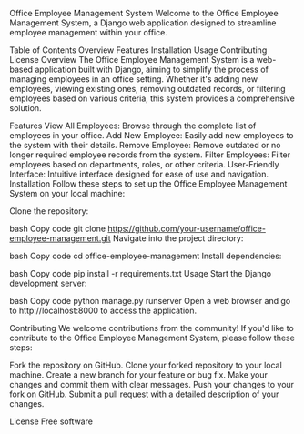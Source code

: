Office Employee Management System
Welcome to the Office Employee Management System, a Django web application designed to streamline employee management within your office.

Table of Contents
Overview
Features
Installation
Usage
Contributing
License
Overview
The Office Employee Management System is a web-based application built with Django, aiming to simplify the process of managing employees in an office setting. Whether it's adding new employees, viewing existing ones, removing outdated records, or filtering employees based on various criteria, this system provides a comprehensive solution.

Features
View All Employees: Browse through the complete list of employees in your office.
Add New Employee: Easily add new employees to the system with their details.
Remove Employee: Remove outdated or no longer required employee records from the system.
Filter Employees: Filter employees based on departments, roles, or other criteria.
User-Friendly Interface: Intuitive interface designed for ease of use and navigation.
Installation
Follow these steps to set up the Office Employee Management System on your local machine:

Clone the repository:

bash
Copy code
git clone https://github.com/your-username/office-employee-management.git
Navigate into the project directory:

bash
Copy code
cd office-employee-management
Install dependencies:

bash
Copy code
pip install -r requirements.txt
Usage
Start the Django development server:

bash
Copy code
python manage.py runserver
Open a web browser and go to http://localhost:8000 to access the application.

Contributing
We welcome contributions from the community! If you'd like to contribute to the Office Employee Management System, please follow these steps:

Fork the repository on GitHub.
Clone your forked repository to your local machine.
Create a new branch for your feature or bug fix.
Make your changes and commit them with clear messages.
Push your changes to your fork on GitHub.
Submit a pull request with a detailed description of your changes.

License
Free software

